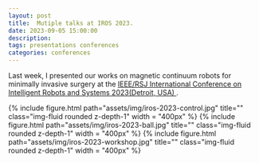 ```yaml
---
layout: post
title:  Mutiple talks at IROS 2023.
date: 2023-09-05 15:00:00
description: 
tags: presentations conferences
categories: conferences
---
```

Last week, I presented our works on magnetic continuum robots for minimally invasive surgery at the 
<a href='https://ieee-iros.org/'> IEEE/RSJ International Conference on Intelligent Robots and Systems 
2023(Detroit, USA) </a>.

{% include figure.html path="assets/img/iros-2023-control.jpg" title="" class="img-fluid rounded z-depth-1" width = "400px" %}
{% include figure.html path="assets/img/iros-2023-ball.jpg" title="" class="img-fluid rounded z-depth-1" width = "400px" %}
{% include figure.html path="assets/img/iros-2023-workshop.jpg" title="" class="img-fluid rounded z-depth-1" width = "400px" %}
